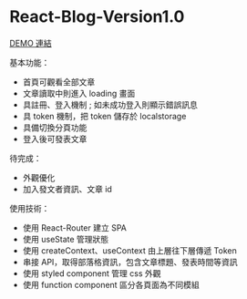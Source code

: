 # React-Blog-Version1.0

[DEMO 連結](https://rickylee23.github.io/React-Blog/)

基本功能：

- 首頁可觀看全部文章
- 文章讀取中則進入 loading 畫面
- 具註冊、登入機制 ; 如未成功登入則顯示錯誤訊息
- 具 token 機制，把 token 儲存於 localstorage
- 具備切換分頁功能
- 登入後可發表文章

待完成：

- 外觀優化
- 加入發文者資訊、文章 id

使用技術：

- 使用 React-Router 建立 SPA
- 使用 useState 管理狀態
- 使用 createContext、useContext 由上層往下層傳遞 Token
- 串接 API，取得部落格資訊，包含文章標題、發表時間等資訊
- 使用 styled component 管理 css 外觀
- 使用 function component 區分各頁面為不同模組
